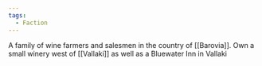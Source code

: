 ```yaml
---
tags:
  - Faction
---
```

A family of wine farmers and salesmen in the country of [[Barovia]].
Own a small winery west of [[Vallaki]] as well as a Bluewater Inn in Vallaki

